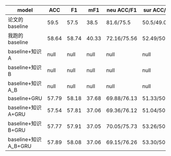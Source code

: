 |model|ACC|F1|mF1|neu ACC/F1|sur ACC/F1|fea ACC/F1|sad ACC/F1|joy ACC/F1|dis ACC/F1|ang ACC/F1|
|----|----|----|----|----|----|----|----|----|----|----|
|论文的baseline|59.5|57.5|38.5|81.6/75.5|50.5/49.0|8.0/10.0|22.3/26.9|51.7/51.7|13.7/17.2|34.5/38.6|
|我跑的baseline|58.64|58.74|40.33|72.16/75.56|52.49/50.53|18.98/12.50|34.63/29.42|54.76/53.10|21.95/18.05|46.36/43.12|
|baseline+知识A|null|null|null|null|null|null|null|null|null|null|
|baseline+知识B|null|null|null|null|null|null|null|null|null|null|
|baseline+知识A_B|null|null|null|null|null|null|null|null|null|null|
|baseline+GRU|57.79|58.18|37.68|69.88/76.13|51.33/50.80|21.32/7.65|38.76/26.32|55.55/53.54|22.24/8.78|45.40/40.58|
|baseline+知识A+GRU|57.54|57.81|37.06|69.36/76.12|51.04/50.37|23.57/6.96|39.60/23.76|55.18/52.90|25.30/8.80|44.64/40.50|
|baseline+知识B+GRU|57.77|57.91|37.05|70.05/75.73|53.26/50.91|18.01/3.69|35.85/26.39|57.62/51.50|24.09/8.29|42.54/42.83|
|baseline+知识A_B+GRU|57.89|58.08|37.06|69.15/76.26|53.30/50.14|20.29/5.10|38.53/26.90|55.70/52.78|26.80/7.18|46.47/41.09|

